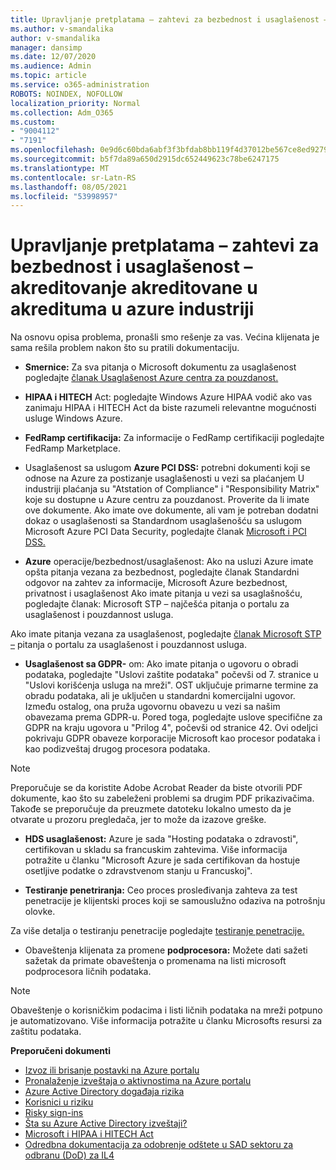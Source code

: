 ```yaml
---
title: Upravljanje pretplatama – zahtevi za bezbednost i usaglašenost – akreditovanje akreditovane u akredituma u azure industriji
ms.author: v-smandalika
author: v-smandalika
manager: dansimp
ms.date: 12/07/2020
ms.audience: Admin
ms.topic: article
ms.service: o365-administration
ROBOTS: NOINDEX, NOFOLLOW
localization_priority: Normal
ms.collection: Adm_O365
ms.custom:
- "9004112"
- "7191"
ms.openlocfilehash: 0e9d6c60bda6abf3f3bfdab8bb119f4d37012be567ce8ed9279f245539e3c2ae
ms.sourcegitcommit: b5f7da89a650d2915dc652449623c78be6247175
ms.translationtype: MT
ms.contentlocale: sr-Latn-RS
ms.lasthandoff: 08/05/2021
ms.locfileid: "53998957"
---
```

# <a name="subscription-management---security-and-compliance-requests---azure-industry-compliance-accreditation"></a>Upravljanje pretplatama – zahtevi za bezbednost i usaglašenost – akreditovanje akreditovane u akredituma u azure industriji

Na osnovu opisa problema, pronašli smo rešenje za vas. Većina klijenata je sama rešila problem nakon što su pratili dokumentaciju.

- **Smernice:** Za sva pitanja o Microsoft dokumentu za usaglašenost pogledajte [članak Usaglašenost Azure centra za pouzdanost.](https://docs.microsoft.com/compliance/regulatory/offering-SOC)

- **HIPAA i HITECH** Act: pogledajte Windows Azure HIPAA vodič ako vas zanimaju HIPAA i HITECH Act da biste razumeli relevantne mogućnosti usluge Windows Azure.

- **FedRamp certifikacija:** Za informacije o FedRamp certifikaciji pogledajte FedRamp Marketplace.

- Usaglašenost sa uslugom **Azure PCI DSS:** potrebni dokumenti koji se odnose na Azure za postizanje usaglašenosti u vezi sa plaćanjem U industriji plaćanja su "Atstation of Compliance" i "Responsibility Matrix" koje su dostupne u Azure centru za pouzdanost. Proverite da li imate ove dokumente. Ako imate ove dokumente, ali vam je potreban dodatni dokaz o usaglašenosti sa Standardnom usaglašenošću sa uslugom Microsoft Azure PCI Data Security, pogledajte članak [Microsoft i PCI DSS.](https://docs.microsoft.com/compliance/regulatory/offering-PCI-DSS)

- **Azure** operacije/bezbednost/usaglašenost: Ako na usluzi Azure imate opšta pitanja vezana za bezbednost, pogledajte članak Standardni odgovor na zahtev za informacije, Microsoft Azure bezbednost, privatnost i usaglašenost Ako imate pitanja u vezi sa usaglašnošću, pogledajte članak: Microsoft STP – najčešća pitanja o portalu za usaglašenost i pouzdannost usluga.

Ako imate pitanja vezana za usaglašenost, pogledajte [članak Microsoft STP –](https://www.microsoft.com/trust-center/compliance/compliance-overview) pitanja o portalu za usaglašenost i pouzdannost usluga.

- **Usaglašenost sa GDPR-** om: Ako imate pitanja o ugovoru o obradi podataka, pogledajte "Uslovi zaštite podataka" počevši od 7. stranice u "Uslovi korišćenja usluga na mreži". OST uključuje primarne termine za obradu podataka, ali je uključen u standardni komercijalni ugovor. Između ostalog, ona pruža ugovornu obavezu u vezi sa našim obavezama prema GDPR-u. Pored toga, pogledajte uslove specifične za GDPR na kraju ugovora u "Prilog 4", počevši od stranice 42. Ovi odeljci pokrivaju GDPR obaveze korporacije Microsoft kao procesor podataka i kao podizveštaj drugog procesora podataka.

> [!NOTE]
> Preporučuje se da koristite Adobe Acrobat Reader da biste otvorili PDF dokumente, kao što su zabeleženi problemi sa drugim PDF prikazivačima. Takođe se preporučuje da preuzmete datoteku lokalno umesto da je otvarate u prozoru pregledača, jer to može da izazove greške.

- **HDS usaglašenost:** Azure je sada "Hosting podataka o zdravosti", certifikovan u skladu sa francuskim zahtevima. Više informacija potražite u članku "Microsoft Azure je sada certifikovan da hostuje osetljive podatke o zdravstvenom stanju u Francuskoj".

- **Testiranje penetriranja:** Ceo proces prosleđivanja zahteva za test penetracije je klijentski proces koji se samouslužno odaziva na potrošnju olovke.

Za više detalja o testiranju penetracije pogledajte [testiranje penetracije.](https://docs.microsoft.com/azure/security/fundamentals/pen-testing)

- Obaveštenja klijenata za promene **podprocesora:** Možete dati sažeti sažetak da primate obaveštenja o promenama na listi microsoft podprocesora ličnih podataka.

> [!NOTE]
> Obaveštenje o korisničkim podacima i listi ličnih podataka na mreži potpuno je automatizovano. Više informacija potražite u članku Microsofts resursi za zaštitu podataka.

**Preporučeni dokumenti**

- [Izvoz ili brisanje postavki na Azure portalu](https://docs.microsoft.com/azure/azure-portal/set-preferences)
- [Pronalaženje izveštaja o aktivnostima na Azure portalu](https://docs.microsoft.com/azure/active-directory/reports-monitoring/howto-find-activity-reports)
- [Azure Active Directory događaja rizika](https://docs.microsoft.com/azure/active-directory/identity-protection/overview-identity-protection)
- [Korisnici u riziku](https://docs.microsoft.com/azure/active-directory/identity-protection/overview-identity-protection)
- [Risky sign-ins](https://docs.microsoft.com/azure/active-directory/identity-protection/overview-identity-protection)
- [Šta su Azure Active Directory izveštaji?](https://docs.microsoft.com/azure/active-directory/reports-monitoring/overview-reports)
- [Microsoft i HIPAA i HITECH Act](https://docs.microsoft.com/compliance/regulatory/offering-hipaa-hitech)
- [Odredbna dokumentacija za odobrenje odštete u SAD sektoru za odbranu (DoD) za IL4](https://docs.microsoft.com/compliance/regulatory/offering-DoD-DISA-L2-L4-L5)













